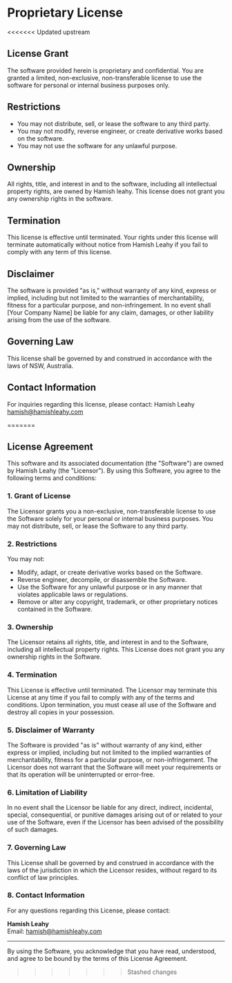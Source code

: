 # Proprietary License

<<<<<<< Updated upstream
## License Grant

The software provided herein is proprietary and confidential. You are granted a limited, non-exclusive, non-transferable license to use the software for personal or internal business purposes only.

## Restrictions

- You may not distribute, sell, or lease the software to any third party.
- You may not modify, reverse engineer, or create derivative works based on the software.
- You may not use the software for any unlawful purpose.

## Ownership

All rights, title, and interest in and to the software, including all intellectual property rights, are owned by Hamish leahy. This license does not grant you any ownership rights in the software.

## Termination

This license is effective until terminated. Your rights under this license will terminate automatically without notice from Hamish Leahy if you fail to comply with any term of this license.

## Disclaimer

The software is provided "as is," without warranty of any kind, express or implied, including but not limited to the warranties of merchantability, fitness for a particular purpose, and non-infringement. In no event shall [Your Company Name] be liable for any claim, damages, or other liability arising from the use of the software.

## Governing Law

This license shall be governed by and construed in accordance with the laws of NSW, Australia.

## Contact Information

For inquiries regarding this license, please contact:
Hamish Leahy
hamish@hamishleahy.com

=======
## License Agreement

This software and its associated documentation (the "Software") are owned by Hamish Leahy (the "Licensor"). By using this Software, you agree to the following terms and conditions:

### 1. Grant of License
The Licensor grants you a non-exclusive, non-transferable license to use the Software solely for your personal or internal business purposes. You may not distribute, sell, or lease the Software to any third party.

### 2. Restrictions
You may not:
- Modify, adapt, or create derivative works based on the Software.
- Reverse engineer, decompile, or disassemble the Software.
- Use the Software for any unlawful purpose or in any manner that violates applicable laws or regulations.
- Remove or alter any copyright, trademark, or other proprietary notices contained in the Software.

### 3. Ownership
The Licensor retains all rights, title, and interest in and to the Software, including all intellectual property rights. This License does not grant you any ownership rights in the Software.

### 4. Termination
This License is effective until terminated. The Licensor may terminate this License at any time if you fail to comply with any of the terms and conditions. Upon termination, you must cease all use of the Software and destroy all copies in your possession.

### 5. Disclaimer of Warranty
The Software is provided "as is" without warranty of any kind, either express or implied, including but not limited to the implied warranties of merchantability, fitness for a particular purpose, or non-infringement. The Licensor does not warrant that the Software will meet your requirements or that its operation will be uninterrupted or error-free.

### 6. Limitation of Liability
In no event shall the Licensor be liable for any direct, indirect, incidental, special, consequential, or punitive damages arising out of or related to your use of the Software, even if the Licensor has been advised of the possibility of such damages.

### 7. Governing Law
This License shall be governed by and construed in accordance with the laws of the jurisdiction in which the Licensor resides, without regard to its conflict of law principles.

### 8. Contact Information
For any questions regarding this License, please contact:

**Hamish Leahy**  
Email: hamish@hamishleahy.com

---

By using the Software, you acknowledge that you have read, understood, and agree to be bound by the terms of this License Agreement.
>>>>>>> Stashed changes
